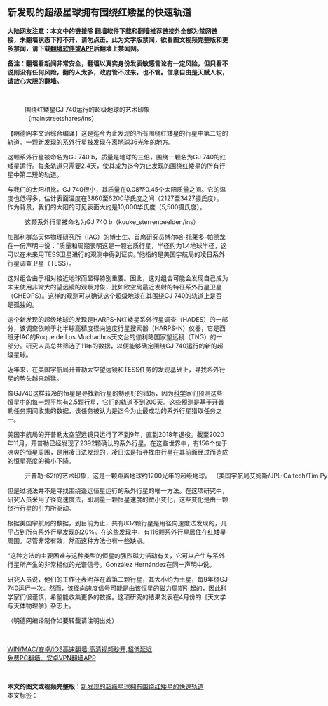  <h2>新发现的超级星球拥有围绕红矮星的快速轨道</h2> <p class="notice"><b>大陆网友注意：本文中的链接除 <a href="https://github.com/bannedbook/fanqiang" >翻墙</a>软件下载和<a href="https://github.com/killgcd/justmysocks/blob/master/README.md">翻墙推荐</a>链接外全部为禁网链接，未翻墙状态下打不开，请勿点击。此为文字版禁闻，欲看图文视频完整版和更多禁闻，请下载<a href="https://github.com/bannedbook/fanqiang">翻墙软件或APP</a>后翻墙上禁闻网。</p><p>备注：翻墙看新闻非常安全，翻墙以真实身份发表敏感言论有一定风险，但只看不说则没有任何风险，翻的人太多，政府管不过来，也不管。信息自由是天赋人权，请放心大胆的翻墙。</b></p>  <div class="entry"> <br /> <figure><a href="https://i1.wp.com/upload-images-bucket-v64rleca837do.s3.eu-west-1.amazonaws.com/wp-content/uploads/2021/04/28112402/%E6%9C%AA%E6%A0%87%E9%A2%98-1-123.jpg?fit=860%2C484&#038;ssl=1" data-caption=" 围绕红矮星GJ 740运行的超级地球的艺术印象（mainstreetshares/ins）"></a><figcaption class="wp-caption-text"> 围绕红矮星GJ 740运行的超级地球的艺术印象（mainstreetshares/ins）</figcaption></figure> <p>【明德网李文涵综合编译】这是迄今为止发现的所有围绕红矮星的行星中第二短的轨道。一颗新发现的系外行星被发现在离地球36光年的地方。</p> <p>这颗系外行星被命名为GJ 740 b，质量是地球的三倍，围绕一颗名为GJ 740的红矮星运行。每条轨道只需要2.4天，使其成为迄今为止发现的围绕红矮星的所有行星中第二短的轨道。</p> <p>与我们的太阳相比，GJ 740很小，其质量在0.08至0.45个太阳质量之间。它的温度也低得多，估计表面温度在3860至6200华氏度之间（2127至3427摄氏度）。作为背景，我们的太阳的可见表面大约是10,000华氏度（5,500摄氏度）。</p> <figure id="attachment_34002" aria-describedby="caption-attachment-34002" style="width: 1023px" class="wp-caption alignnone"><figcaption id="caption-attachment-34002" class="wp-caption-text">这颗系外行星被命名为GJ 740 b（kuuke_sterrenbeelden/ins）</figcaption></figure> <p>加那利群岛天体物理研究所（IAC）的博士生、首席研究员博尔哈-托莱多-帕德龙在一份声明中说：&#8221;质量和周期表明这是一颗岩质行星，半径约为1.4地球半径，这可以在未来用TESS卫星进行的观测中得到证实。&#8221;他指的是美国宇航局的凌日系外行星调查卫星（TESS）。</p>  <p>这对组合由于相对接近地球而显得特别重要。因此，这对组合可能会发现自己成为未来使用非常大的望远镜的观察对象，比如欧空局最近发射的特征系外行星卫星（CHEOPS）。这样的观测可以确认这个超级地球在其围绕GJ 740的轨道上是否是孤独的。</p> <p>这个新发现的超级地球的发现是HARPS-N红矮星系外行星调查（HADES）的一部分，该调查依赖于北半球高精度径向速度行星搜索器（HARPS-N）仪器，它是西班牙IAC的Roque de Los Muchachos天文台的伽利略国家望远镜（TNG）的一部分。研究人员总共筛选了11年的数据，以便能够确定围绕GJ 740运行的新的超级星球。</p> <p>近年来，在美国宇航局开普勒太空望远镜和TESS任务的发现基础上，寻找系外行星的势头越来越猛。</p> <p>像GJ740这样较冷的恒星是寻找新行星的特别好的猎场，因为<span class='wp_keywordlink'><a href="https://www.bannedbook.org/forum11/topic309.html" title="禁片：“科学”的棍子" target="_blank">科学</a></span>家们预测这些恒星中的每一颗平均有2.5颗行星，它们的轨道不到200天。这些预测是基于开普勒任务期间收集的数据，该任务被认为是迄今为止最成功的系外行星猎取任务之一。</p>  <p>美国宇航局的开普勒太空望远镜只运行了不到9年，直到2018年退役。截至2020年11月，开普勒已经发现了2392颗确认的系外行星。在这些世界中，有156个位于凉爽的恒星周围，是用凌日法发现的，凌日法是指寻找由行星在其前面经过而造成的恒星亮度的微小下降。</p> <figure id="attachment_34003" aria-describedby="caption-attachment-34003" style="width: 1154px" class="wp-caption alignnone"><figcaption id="caption-attachment-34003" class="wp-caption-text">开普勒-62f的艺术印象，这是一颗距离地球约1200光年的超级地球。 （美国宇航局艾姆斯/JPL-Caltech/Tim Pyle)</figcaption></figure> <p>但是过境法并不是寻找围绕遥远恒星运行的系外行星的唯一方法。在这项研究中，研究人员采用了径向速度法，即测量一颗恒星速度的微小变化，这些变化是由一颗绕行行星的引力所驱动。</p> <p>根据美国宇航局的数据，到目前为止，共有837颗行星是用径向速度法发现的，几乎占到所有系外行星发现的20%。在这些发现中，有116颗系外行星居住在红矮星周围。尽管非常有效，然而这种方法也有一些缺点。</p> <p>&#8220;这种方法的主要困难与这种类型的恒星的强烈磁力活动有关，它可以产生与系外行星所产生的非常相似的光谱信号。González Hernández在同一声明中说。</p>  <p>研究人员说，他们的工作还表明存在着第二颗行星，其大小约为土星，每9年绕GJ 740运行一次。然而，该径向速度信号可能是由该恒星的磁力周期引起的，因此科学家们很谨慎，希望能收集更多的数据。这项研究的结果发表在4月份的《天文学与天体物理学》杂志上。</p> <p>（明德网编译制作如要转载请注明出处）</p> <p>&nbsp;</p> <p class="texttj"> <a href="https://github.com/bannedbook/fanqiang/wiki/V2ray%E6%9C%BA%E5%9C%BA" target="_blank">WIN/MAC/安卓/iOS高速翻墙:高清视频秒开,超低延迟</a><br/> <a href="https://github.com/bannedbook/fanqiang/wiki/%E7%A6%81%E9%97%BB%E7%BD%91%E5%AE%89%E5%8D%93%E7%BF%BB%E5%A2%99%E6%96%B0%E9%97%BBAPP" target="_blank">免费PC翻墙、安卓VPN翻墙APP</a></p> <div id="archive-pix-1" class="banner-ads"> <!-- AuctionX Display platform tag START --> <div id="26318x728x90x621x_ADSLOT1" clicktrack="%%CLICK_URL_ESC%%"></div> <!-- AuctionX Display platform tag END --> </div> <div id="archive-pix-2" class="banner-ads"> <!-- AuctionX Display platform tag START --> <div id="26315x300x250x621x_ADSLOT1" clicktrack="%%CLICK_URL_ESC%%"></div> <!-- AuctionX Display platform tag END --> </div><p>&nbsp;</p><a name='sharetosocial'></a>        <div><b>本文的图文或视频完整版</b>：<a href='https://www.bannedbook.org/bnews/comments/20210428/1535598.html'>新发现的超级星球拥有围绕红矮星的快速轨道</a></div>  </div><!--END ENTRY--> <div class="postfooter"> <div>本文标签：</div>  </div><!--END POSTFOOTER--> 